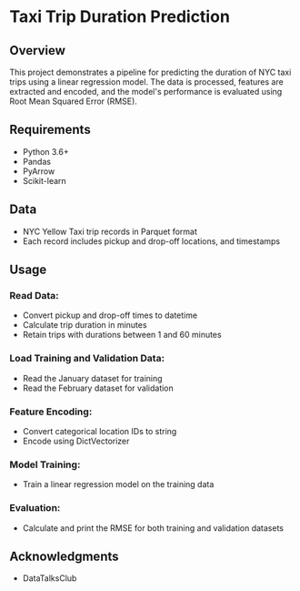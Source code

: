 # Taxi Trip Duration Prediction

## Overview
This project demonstrates a pipeline for predicting the duration of NYC taxi trips using a linear regression model. The data is processed, features are extracted and encoded, and the model's performance is evaluated using Root Mean Squared Error (RMSE).

## Requirements
- Python 3.6+
- Pandas
- PyArrow
- Scikit-learn

## Data
- NYC Yellow Taxi trip records in Parquet format
- Each record includes pickup and drop-off locations, and timestamps

## Usage

### Read Data:
- Convert pickup and drop-off times to datetime
- Calculate trip duration in minutes
- Retain trips with durations between 1 and 60 minutes

### Load Training and Validation Data: 
- Read the January dataset for training
- Read the February dataset for validation

### Feature Encoding:
- Convert categorical location IDs to string
- Encode using DictVectorizer

### Model Training:
- Train a linear regression model on the training data

### Evaluation:
- Calculate and print the RMSE for both training and validation datasets

## Acknowledgments
- DataTalksClub
